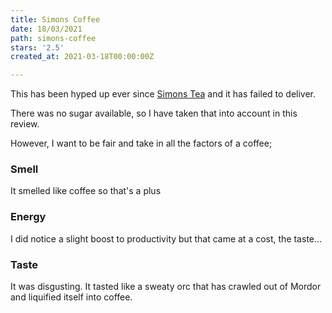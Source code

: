 ```yaml
---
title: Simons Coffee
date: 18/03/2021
path: simons-coffee
stars: '2.5'
created_at: 2021-03-18T00:00:00Z

---
```

This has been hyped up ever since [Simons Tea](/simons-tea/) and it has failed to deliver.

There was no sugar available, so I have taken that into account in this review.

However, I want to be fair and take in all the factors of a coffee;

### Smell

It smelled like coffee so that's a plus

### Energy

I did notice a slight boost to productivity but that came at a cost, the taste...

### Taste

It was disgusting. It tasted like a sweaty orc that has crawled out of Mordor and liquified itself into coffee.